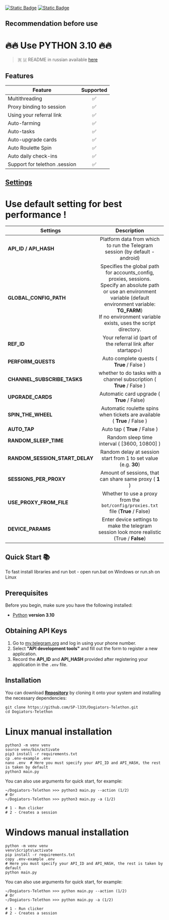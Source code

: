 [![Static Badge](https://img.shields.io/badge/Telegram-Channel-Link?style=for-the-badge&logo=Telegram&logoColor=white&logoSize=auto&color=blue)](https://t.me/+jJhUfsfFCn4zZDk0)      [![Static Badge](https://img.shields.io/badge/Telegram-Bot%20Link-Link?style=for-the-badge&logo=Telegram&logoColor=white&logoSize=auto&color=blue)](https://t.me/Dogiators_bot/game?startapp=s5XexnShM18Ftejz)



## Recommendation before use

# 🔥🔥 Use PYTHON 3.10 🔥🔥

> 🇷 🇺 README in russian available [here](README-RU.md)

## Features  
| Feature                       | Supported |
|-------------------------------|:---------:|
| Multithreading                |     ✅     |
| Proxy binding to session      |     ✅     |
| Using your referral link      |     ✅     |
| Auto-farming                  |     ✅     |
| Auto-tasks                    |     ✅     |
| Auto-upgrade cards            |     ✅     |
| Auto Roulette Spin            |     ✅     |
| Auto daily check-ins          |     ✅     |
| Support for telethon .session |     ✅     |


## [Settings](https://github.com/SP-l33t/Dogiators-Telethon/tree/main/.env-example)

# Use default setting for best performance !
| Settings                       |                                                                                                                  Description                                                                                                                  |
|--------------------------------|:---------------------------------------------------------------------------------------------------------------------------------------------------------------------------------------------------------------------------------------------:|
| **API_ID / API_HASH**          |                                                                                  Platform data from which to run the Telegram session (by default - android)                                                                                  |
| **GLOBAL_CONFIG_PATH**         | Specifies the global path for accounts_config, proxies, sessions. <br/>Specify an absolute path or use an environment variable (default environment variable: **TG_FARM**) <br/>If no environment variable exists, uses the script directory. |
| **REF_ID**                     |                                                                                         Your referral id (part of the referral link after startapp=)                                                                                          |
| **PERFORM_QUESTS**             |                                                                                                   Auto complete quests ( **True** / False )                                                                                                   |
| **CHANNEL_SUBSCRIBE_TASKS**    |                                                                                     whether to do tasks with a channel subscription ( **True** / False )                                                                                      |
| **UPGRADE_CARDS**              |                                                                                                  Automatic card upgrade ( **True** / False)                                                                                                   |
| **SPIN_THE_WHEEL**             |                                                                                   Automatic roulette spins when tickets are available ( **True** / False )                                                                                    |
| **AUTO_TAP**                   |                                                                                                         Auto tap ( **True** / False )                                                                                                         |
| **RANDOM_SLEEP_TIME**          |                                                                                                 Random sleep time interval ( [3600, 10800] )                                                                                                  |
| **RANDOM_SESSION_START_DELAY** |                                                                                        Random delay at session start from 1 to set value (e.g. **30**)                                                                                        |
| **SESSIONS_PER_PROXY**         |                                                                                            Amount of sessions, that can share same proxy ( **1** )                                                                                            |
| **USE_PROXY_FROM_FILE**        |                                                                               Whether to use a proxy from the `bot/config/proxies.txt` file (**True** / False)                                                                                |
| **DEVICE_PARAMS**              |                                                                          Enter device settings to make the telegram session look more realistic  (True / **False**)                                                                           |


## Quick Start 📚

To fast install libraries and run bot - open run.bat on Windows or run.sh on Linux

## Prerequisites
Before you begin, make sure you have the following installed:
- [Python](https://www.python.org/downloads/) **version 3.10**

## Obtaining API Keys
1. Go to [my.telegram.org](https://my.telegram.org) and log in using your phone number.
2. Select **"API development tools"** and fill out the form to register a new application.
3. Record the **API_ID** and **API_HASH** provided after registering your application in the `.env` file.

## Installation
You can download [**Repository**](https://github.com/SP-l33t/Dogiators-Telethon) by cloning it onto your system and installing the necessary dependencies:
```shell
git clone https://github.com/SP-l33t/Dogiators-Telethon.git
cd Dogiators-Telethon
```

# Linux manual installation
```shell
python3 -m venv venv
source venv/bin/activate
pip3 install -r requirements.txt
cp .env-example .env
nano .env  # Here you must specify your API_ID and API_HASH, the rest is taken by default
python3 main.py
```

You can also use arguments for quick start, for example:
```shell
~/Dogiators-Telethon >>> python3 main.py --action (1/2)
# Or
~/Dogiators-Telethon >>> python3 main.py -a (1/2)

# 1 - Run clicker
# 2 - Creates a session
```

# Windows manual installation
```shell
python -m venv venv
venv\Scripts\activate
pip install -r requirements.txt
copy .env-example .env
# Here you must specify your API_ID and API_HASH, the rest is taken by default
python main.py
```

You can also use arguments for quick start, for example:
```shell
~/Dogiators-Telethon >>> python main.py --action (1/2)
# Or
~/Dogiators-Telethon >>> python main.py -a (1/2)

# 1 - Run clicker
# 2 - Creates a session
```
